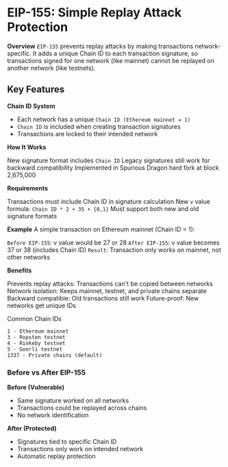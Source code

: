 # EIP-155: Simple Replay Attack Protection

**Overview**
`EIP-155` prevents replay attacks by making transactions network-specific. It adds a unique Chain ID to each transaction signature, so transactions signed for one network (like mainnet) cannot be replayed on another network (like testnets).

## Key Features

**Chain ID System**

- Each network has a unique `Chain ID (Ethereum mainnet = 1)`
- `Chain ID` is included when creating transaction signatures
- Transactions are locked to their intended network

**How It Works**

New signature format includes `Chain ID`
Legacy signatures still work for backward compatibility
Implemented in Spurious Dragon hard fork at block 2,675,000

**Requirements**

Transactions must include Chain ID in signature calculation
New `v` value formula: `Chain ID * 2 + 35 + {0,1}`
Must support both new and old signature formats

**Example**
A simple transaction on Ethereum mainnet (Chain ID = 1):

`Before EIP-155`: v value would be 27 or 28
`After EIP-155`: v value becomes 37 or 38 (includes Chain ID)
`Result`: Transaction only works on mainnet, not other networks

**Benefits**

Prevents replay attacks: Transactions can't be copied between networks
Network isolation: Keeps mainnet, testnet, and private chains separate
Backward compatible: Old transactions still work
Future-proof: New networks get unique IDs

Common Chain IDs

```solidity
1 - Ethereum mainnet
3 - Ropsten testnet
4 - Rinkeby testnet
5 - Goerli testnet
1337 - Private chains (default)
```

### Before vs After EIP-155

**Before (Vulnerable)**

- Same signature worked on all networks
- Transactions could be replayed across chains
- No network identification

**After (Protected)**

- Signatures tied to specific Chain ID
- Transactions only work on intended network
- Automatic replay protection
